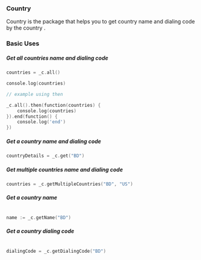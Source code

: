 ### Country

Country is the package that helps you to get country name and dialing code by the country .


### Basic Uses

##### Get all countries name and dialing code

```go
countries = _c.all()

console.log(countries)

// example using then

_c.all().then(function(countries) {
	console.log(countries)
}).end(function() {
	console.log('end')
})


```

##### Get a country name and dialing code

```go
countryDetails = _c.get("BD")
```

##### Get multiple countries name and dialing code

```go
countries = _c.getMultipleCountries("BD", "US")
```

##### Get a country name

```go

name := _c.getName("BD")
```

##### Get a country dialing code

```go

dialingCode = _c.getDialingCode("BD")
```

